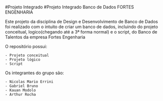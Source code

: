 #Projeto Integrado
#Projeto Integrado Banco de Dados FORTES ENGENHARIA

Este projeto da disciplina de Design e Desenvolvimento de Banco de Dados foi realizado com o intuito de criar um banco de dados, incluindo do projeto conceitual, logico(chegando até a 3ª forma normal) e o script, do Banco de Talentos da empresa Fortes Engenharia 

O repositório possui:

    - Projeto conceitual
    - Projeto lógico
    - Script

Os integrantes do grupo são:

    - Nicolas Mario Errini
    - Gabriel Bruno
    - Kauan Modolo
    - Arthur Rocha
